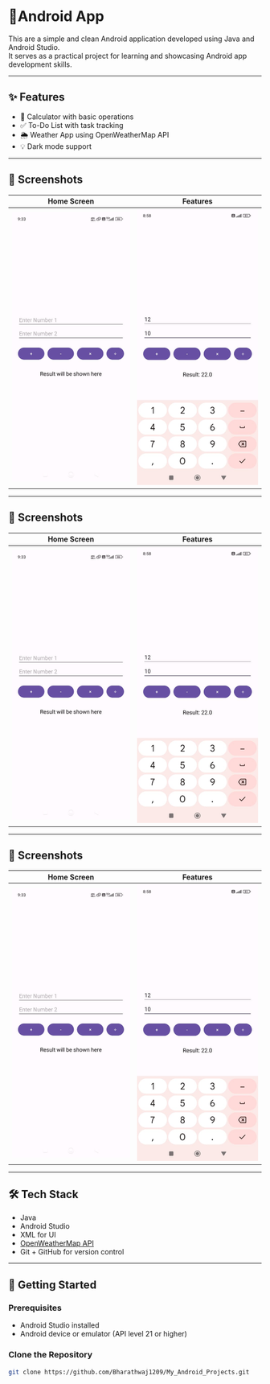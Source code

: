 # 📱Android App

This are a simple and clean Android application developed using Java and Android Studio.  
It serves as a practical project for learning and showcasing Android app development skills.

---

## ✨ Features

- 🧮 Calculator with basic operations 
- ✅ To-Do List with task tracking 
- 🌦️ Weather App using OpenWeatherMap API 
- 💡 Dark mode support

---

## 📸 Screenshots

| Home Screen | Features |
|-------------|----------|
| ![screenshot1](calc/app/screenshots/screenshot12.jpg) | ![screenshot12](calc/app/screenshots/screenshot1.jpg) |

---

## 📸 Screenshots

| Home Screen | Features |
|-------------|----------|
| ![screenshot1](calc/app/screenshots/screenshot12.jpg) | ![screenshot12](calc/app/screenshots/screenshot1.jpg) |

---

## 📸 Screenshots

| Home Screen | Features |
|-------------|----------|
| ![screenshot1](calc/app/screenshots/screenshot12.jpg) | ![screenshot12](calc/app/screenshots/screenshot1.jpg) |

---

## 🛠️ Tech Stack

- Java
- Android Studio
- XML for UI
- [OpenWeatherMap API](https://openweathermap.org/)
- Git + GitHub for version control

---

## 🚀 Getting Started

### Prerequisites

- Android Studio installed
- Android device or emulator (API level 21 or higher)

### Clone the Repository

```bash
git clone https://github.com/Bharathwaj1209/My_Android_Projects.git
